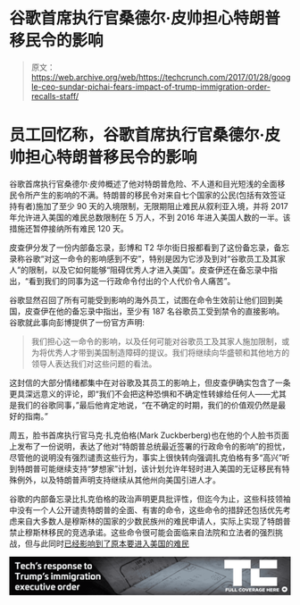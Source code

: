 # 谷歌首席执行官桑德尔·皮帅担心特朗普移民令的影响

> 原文：<https://web.archive.org/web/https://techcrunch.com/2017/01/28/google-ceo-sundar-pichai-fears-impact-of-trump-immigration-order-recalls-staff/>

# 员工回忆称，谷歌首席执行官桑德尔·皮帅担心特朗普移民令的影响

谷歌首席执行官桑德尔·皮帅概述了他对特朗普危险、不人道和目光短浅的全面移民令所产生的影响的不满。特朗普的移民令对来自七个国家的公民(包括有效签证持有者)施加了至少 90 天的入境限制，无限期阻止难民从叙利亚入境，并将 2017 年允许进入美国的难民总数限制在 5 万人，不到 2016 年进入美国人数的一半。该措施还暂停接纳所有难民 120 天。

皮查伊分发了一份内部备忘录，彭博和 T2 华尔街日报都看到了这份备忘录，备忘录称谷歌“对这一命令的影响感到不安”，特别是因为它涉及到对“谷歌员工及其家人”的限制，以及它如何能够“阻碍优秀人才进入美国”。皮查伊还在备忘录中指出，“看到我们的同事为这一行政命令付出的个人代价令人痛苦”。

谷歌显然召回了所有可能受到影响的海外员工，试图在命令生效前让他们回到美国，皮查伊在他的备忘录中指出，至少有 187 名谷歌员工受到禁令的直接影响。谷歌就此事向彭博提供了一份官方声明:

> 我们担心这一命令的影响，以及任何可能对谷歌员工及其家人施加限制，或为将优秀人才带到美国制造障碍的提议。我们将继续向华盛顿和其他地方的领导人表达我们对这些问题的看法。

这封信的大部分情绪都集中在对谷歌及其员工的影响上，但皮查伊确实包含了一条更具深远意义的评论，即“我们不会把这种恐惧和不确定性转嫁给任何人——尤其是我们的谷歌同事，”最后他肯定地说，“在不确定的时期，我们的价值观仍然是最好的指南。”

周五，脸书首席执行官马克·扎克伯格(Mark Zuckberberg)也在他的个人脸书页面上发布了一份说明，表达了他对“特朗普总统最近签署的行政命令的影响”的担忧，尽管他的说明没有强烈谴责这些行为，事实上很快转向强调扎克伯格有多“高兴”听到特朗普可能继续支持“梦想家”计划，该计划允许年轻时进入美国的无证移民有特殊例外，以及特朗普声明支持继续从其他州向美国引进人才。

谷歌的内部备忘录比扎克伯格的政治声明更具批评性，但迄今为止，这些科技领袖中没有一个人公开谴责特朗普的全面、有害的命令，这些命令的措辞还包括优先考虑来自大多数人是穆斯林的国家的少数民族州的难民申请人，实际上实现了特朗普禁止穆斯林移民的竞选承诺。这些命令很可能会面临来自法院和立法者的强烈挑战，但与此同时[已经影响到了原本要进入美国的难民](https://web.archive.org/web/20221207095106/https://www.nytimes.com/2017/01/28/us/refugees-detained-at-us-airports-prompting-legal-challenges-to-trumps-immigration-order.html?smid=tw-share&mtrref=t.co&gwh=F8F04D2B9AB9DA7A8B05B432C54217EE&gwt=pay)

[![](img/a02910d5f6efbae6c80e31c7bffda2c1.png)](https://web.archive.org/web/20221207095106/https://beta.techcrunch.com/tag/immigration-ban/)